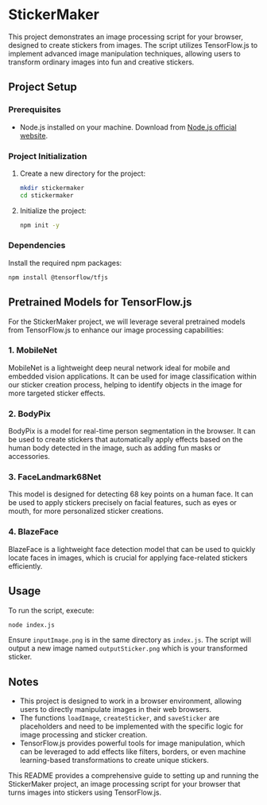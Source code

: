 # StickerMaker

This project demonstrates an image processing script for your browser, designed to create stickers from images. The script utilizes TensorFlow.js to implement advanced image manipulation techniques, allowing users to transform ordinary images into fun and creative stickers.

## Project Setup

### Prerequisites
- Node.js installed on your machine. Download from [Node.js official website](https://nodejs.org/en/download/).

### Project Initialization
1. Create a new directory for the project:
   ```bash
   mkdir stickermaker
   cd stickermaker
   ```
2. Initialize the project:
   ```bash
   npm init -y
   ```

### Dependencies
Install the required npm packages:
```bash
npm install @tensorflow/tfjs
```

## Pretrained Models for TensorFlow.js

For the StickerMaker project, we will leverage several pretrained models from TensorFlow.js to enhance our image processing capabilities:

### 1. **MobileNet**
MobileNet is a lightweight deep neural network ideal for mobile and embedded vision applications. It can be used for image classification within our sticker creation process, helping to identify objects in the image for more targeted sticker effects.

### 2. **BodyPix**
BodyPix is a model for real-time person segmentation in the browser. It can be used to create stickers that automatically apply effects based on the human body detected in the image, such as adding fun masks or accessories.

### 3. **FaceLandmark68Net**
This model is designed for detecting 68 key points on a human face. It can be used to apply stickers precisely on facial features, such as eyes or mouth, for more personalized sticker creations.

### 4. **BlazeFace**
BlazeFace is a lightweight face detection model that can be used to quickly locate faces in images, which is crucial for applying face-related stickers efficiently.

## Usage
To run the script, execute:
```bash
node index.js
```

Ensure `inputImage.png` is in the same directory as `index.js`. The script will output a new image named `outputSticker.png` which is your transformed sticker.

## Notes
- This project is designed to work in a browser environment, allowing users to directly manipulate images in their web browsers.
- The functions `loadImage`, `createSticker`, and `saveSticker` are placeholders and need to be implemented with the specific logic for image processing and sticker creation.
- TensorFlow.js provides powerful tools for image manipulation, which can be leveraged to add effects like filters, borders, or even machine learning-based transformations to create unique stickers.

This README provides a comprehensive guide to setting up and running the StickerMaker project, an image processing script for your browser that turns images into stickers using TensorFlow.js.

